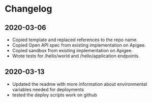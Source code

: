 # Changelog

## 2020-03-06
* Copied template and replaced references to the repo name.
* Copied Open API spec from existing implementation on Apigee.
* Copied sandbox from existing implementation on Apigee.
* Wrote tests for /hello/world and /hello/application endpoints.

## 2020-03-13
* Updated the readme with more information about environmental variables needed for deployments
* tested the deploy scripts work on github

